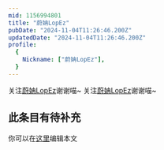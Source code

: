 ```yaml
---
mid: 1156994801
title: "蔚姌LopEz"
pubDate: "2024-11-04T11:26:46.200Z"
updatedDate: "2024-11-04T11:26:46.200Z"
profile:
  {
    Nickname: ["蔚姌LopEz"],
  }
---
```


关注[蔚姌LopEz](https://space.bilibili.com/1156994801)谢谢喵~ 关注[蔚姌LopEz](https://space.bilibili.com/1156994801)谢谢喵~

## 此条目有待补充
你可以在[这里](https://github.com/Yuhanawa/VTuber.ICU-Content/edit/master/v/蔚姌LopEz/index.md)编辑本文
